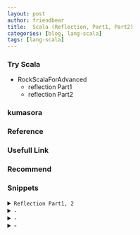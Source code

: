 ```yaml
---
layout: post
author: friendbear
title:  Scala (Reflection, Part1, Part2)
categories: [blog, lang-scala]
tags: [lang-scala]
---
```


### Try Scala
- RockScalaForAdvanced
  - reflection Part1
  - reflection Part2

### kumasora

### Reference

### Usefull Link

### Recommend


### Snippets

<details>
<summary><code>Reflection Part1, 2</code></summary>
<pre>
<code>
#!/usr/bin/env amm
@main
def Reflection(args: String*) = {
  // reflection + macros + quasiquotes => METAPROGRAMING

  case class Person(name: String) {
    def sayMyName(): Unit = println(s"Hi, my name is $name")
  }

  // 0 - import
  import scala.reflect.runtime.{universe => ru}

  // 1 - MIRROR
  val m = ru.runtimeMirror(getClass.getClassLoader)

  // 2 - create a class object = "description"
  val clazz = m.staticClass("typesystem.Reflection.Person") // creating a class object by Name
  // 3 - create a reflected mirror = "can DO things"
  val cm = m.reflectClass(clazz)
  // 4 - get the constructor
  val constructor = clazz.primaryConstructor.asMethod
  // 5 - reflect the constructor
  val constructorMirror = cm.reflectConstructor(constructor)
  // 6 - invoke the constructor
  val instance = constructorMirror.apply("John")

  println(instance)

  // I have an instance
  val p = Person("Mary") // from the wire as a serialized object
  // method name computed from somewhere else
  val methodName = "sayMyName"

  // 1 - mirror
  // 2 - reflect the instance
  val reflected = m.reflect(p)
  // 3 - method symbol
  val methodSymbol = ru.typeOf[Person].decl(ru.TermName(methodName)).asMethod
  // 4 - reflect the method
  val method = reflected.reflectMethod(methodSymbol)
  // 5 - invoke the method

  method.apply()

  // type erasure

  // pp #1: differentiate types at runtime
  val numbers = List(1, 2, 3)
  numbers match {
    case listOfStrings: List[String] => println("list of strings") // => Choose compiler
    case listOfNumbers: List[Int] => println("list of numbers")
  }

  // pp #2: limitations on overloads
  //def processList(list: List[Int]): Int = 42
  //def processList(list: List[String]): Int = 45

  // TypeTags
  // 0 - import
  import ru._

  // 1 - creating a type tag "manually"
  val ttag = typeTag[Person]
  println(ttag.tpe) // typesystem.Reflection.Person

  class MyMap[K, V]
  // 2 - pass type tags as implicit parameters
  def getTypeArguments[T](value: T)(implicit typeTag: TypeTag[T]) = typeTag.tpe match {
    case TypeRef(_, _, typeArguments) => typeArguments
    case _ => List()
  }

  val myMap = new MyMap[Int, String]
  val typeArgs = getTypeArguments(myMap) //(typeTag: TypeTag[MyMap[Int,String]])
  println(typeArgs)

  def isSubtype[A, B](implicit ttagA: TypeTag[A], ttagB: TypeTag[B]): Boolean = {
    ttagA.tpe <:< ttagB.tpe
  }
  class Animal
  class Dog extends Animal
  println(isSubtype[Dog, Animal])

  val symplify = {
    // 3 - method symbol
    val anotherMethodSymbol = typeTag[Person].tpe.decl(ru.TermName(methodName)).asMethod
    // 4 - reflect the method
    val sameMethod = reflected.reflectMethod(anotherMethodSymbol)
    // 5 - invoke the method
    sameMethod.apply()
  }
}
</code>
</pre>
</details>

<details>
<summary><code>-</code></summary>
<pre>
<code>
#!/usr/bin/env amm

@main
def StructuralTypes(args: String*) = {

}

</code>
</pre>
</details>
<details>
<summary><code>-</code></summary>
<pre>
<code>
#!/usr/bin/env amm

@main
def SelfTypes(args: String*) = {
}
</code>
</pre>
</details>
<details>
<summary>-</summary>
<pre>
<code>
#!/usr/bin/env amm

@main
def ImplicitOrdering(args: String*) = {
}

</code>
</pre>
</details>

